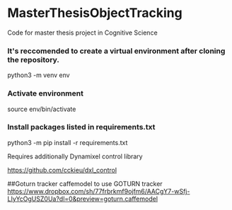 # MasterThesisObjectTracking

Code for master thesis project in Cognitive Science

### It's reccomended to create a virtual environment after cloning the repository.
python3 -m venv env

### Activate environment
source env/bin/activate

### Install packages listed in requirements.txt

python3 -m pip install -r requirements.txt

Requires additionally 
Dynamixel control library

https://github.com/cckieu/dxl_control

##Goturn tracker caffemodel to use GOTURN tracker
https://www.dropbox.com/sh/77frbrkmf9ojfm6/AACgY7-wSfj-LIyYcOgUSZ0Ua?dl=0&preview=goturn.caffemodel
